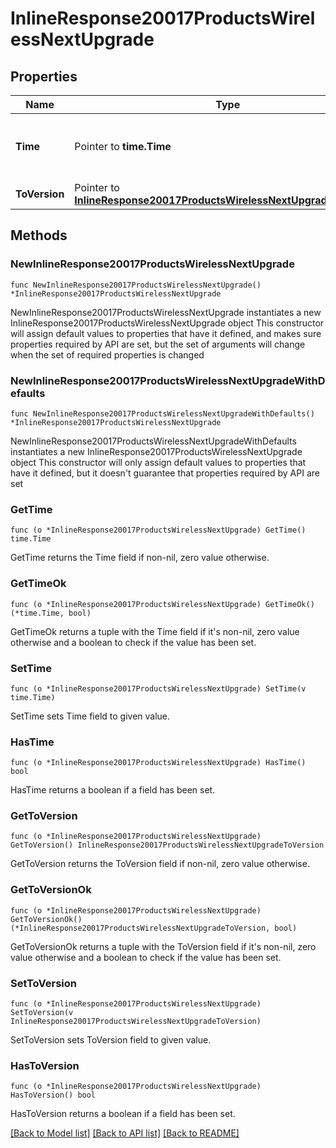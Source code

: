 # InlineResponse20017ProductsWirelessNextUpgrade

## Properties

Name | Type | Description | Notes
------------ | ------------- | ------------- | -------------
**Time** | Pointer to **time.Time** | Timestamp of the next scheduled firmware upgrade | [optional] 
**ToVersion** | Pointer to [**InlineResponse20017ProductsWirelessNextUpgradeToVersion**](InlineResponse20017ProductsWirelessNextUpgradeToVersion.md) |  | [optional] 

## Methods

### NewInlineResponse20017ProductsWirelessNextUpgrade

`func NewInlineResponse20017ProductsWirelessNextUpgrade() *InlineResponse20017ProductsWirelessNextUpgrade`

NewInlineResponse20017ProductsWirelessNextUpgrade instantiates a new InlineResponse20017ProductsWirelessNextUpgrade object
This constructor will assign default values to properties that have it defined,
and makes sure properties required by API are set, but the set of arguments
will change when the set of required properties is changed

### NewInlineResponse20017ProductsWirelessNextUpgradeWithDefaults

`func NewInlineResponse20017ProductsWirelessNextUpgradeWithDefaults() *InlineResponse20017ProductsWirelessNextUpgrade`

NewInlineResponse20017ProductsWirelessNextUpgradeWithDefaults instantiates a new InlineResponse20017ProductsWirelessNextUpgrade object
This constructor will only assign default values to properties that have it defined,
but it doesn't guarantee that properties required by API are set

### GetTime

`func (o *InlineResponse20017ProductsWirelessNextUpgrade) GetTime() time.Time`

GetTime returns the Time field if non-nil, zero value otherwise.

### GetTimeOk

`func (o *InlineResponse20017ProductsWirelessNextUpgrade) GetTimeOk() (*time.Time, bool)`

GetTimeOk returns a tuple with the Time field if it's non-nil, zero value otherwise
and a boolean to check if the value has been set.

### SetTime

`func (o *InlineResponse20017ProductsWirelessNextUpgrade) SetTime(v time.Time)`

SetTime sets Time field to given value.

### HasTime

`func (o *InlineResponse20017ProductsWirelessNextUpgrade) HasTime() bool`

HasTime returns a boolean if a field has been set.

### GetToVersion

`func (o *InlineResponse20017ProductsWirelessNextUpgrade) GetToVersion() InlineResponse20017ProductsWirelessNextUpgradeToVersion`

GetToVersion returns the ToVersion field if non-nil, zero value otherwise.

### GetToVersionOk

`func (o *InlineResponse20017ProductsWirelessNextUpgrade) GetToVersionOk() (*InlineResponse20017ProductsWirelessNextUpgradeToVersion, bool)`

GetToVersionOk returns a tuple with the ToVersion field if it's non-nil, zero value otherwise
and a boolean to check if the value has been set.

### SetToVersion

`func (o *InlineResponse20017ProductsWirelessNextUpgrade) SetToVersion(v InlineResponse20017ProductsWirelessNextUpgradeToVersion)`

SetToVersion sets ToVersion field to given value.

### HasToVersion

`func (o *InlineResponse20017ProductsWirelessNextUpgrade) HasToVersion() bool`

HasToVersion returns a boolean if a field has been set.


[[Back to Model list]](../README.md#documentation-for-models) [[Back to API list]](../README.md#documentation-for-api-endpoints) [[Back to README]](../README.md)


